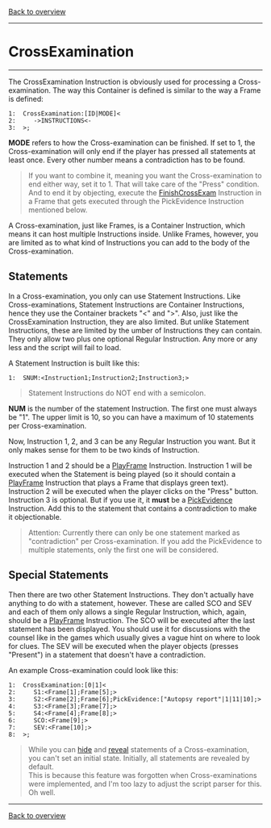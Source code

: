 [Back to overview](index.md)

---
# CrossExamination

---
The CrossExamination Instruction is obviously used for processing a Cross-examination. The way this Container is defined is similar to the way a Frame is defined:

```
1:  CrossExamination:[ID|MODE]<
2:     ->INSTRUCTIONS<-
3:  >;
```
**MODE** refers to how the Cross-examination can be finished. If set to 1, the Cross-examination will only end if the player has pressed all statements at least once.
Every other number means a contradiction has to be found.
> If you want to combine it, meaning you want the Cross-examination to end either way, set it to 1. That will take care of the "Press" condition. And to end it by objecting, execute the [FinishCrossExam](FinishCrossExam.md) Instruction in a Frame that gets executed through the PickEvidence Instruction mentioned below.  

A Cross-examination, just like Frames, is a Container Instruction, which means it can host multiple Instructions inside. Unlike Frames, however, you are limited as to what kind of Instructions you can add to the body of the Cross-examination.

## Statements

In a Cross-examination, you only can use Statement Instructions. Like Cross-examinations, Statement Instructions are Container Instructions, hence they use the Container brackets "<" and ">". Also, just like the CrossExamination Instruction, they are also limited. But unlike Statement Instructions, these are limited by the umber of Instructions they can contain. They only allow two plus one optional Regular Instruction. Any more or any less and the script will fail to load. 

A Statement Instruction is built like this:

```
1:  SNUM:<Instruction1;Instruction2;Instruction3;>
```

> Statement Instructions do NOT end with a semicolon.
 
**NUM** is the number of the statement Instruction. The first one must always be "1". The upper limit is 10, so you can have a maximum of 10 statements per Cross-examination.

Now, Instruction 1, 2, and 3 can be any Regular Instruction you want. But it only makes sense for them to be two kinds of Instruction.

Instruction 1 and 2 should be a [PlayFrame](PlayFrame.md) Instruction. Instruction 1 will be executed when the Statement is being played (so it should contain a [PlayFrame](PlayFrame.md) Instruction that plays a Frame that displays green text). Instruction 2 will be executed when the player clicks on the "Press" button.  
Instruction 3 is optional. But if you use it, it **must** be a [PickEvidence](PickEvidence.md) Instruction. Add this to the statement that contains a contradiction to make it objectionable.

> Attention: Currently there can only be one statement marked as "contradiction" per Cross-examination. If you add the PickEvidence to multiple statements, only the first one will be considered.

## Special Statements

Then there are two other Statement Instructions. They don't actually have anything to do with a statement, however.
These are called SCO and SEV and each of them only allows a single Regular Instruction, which, again, should be a [PlayFrame](PlayFrame.md) Instruction.
The SCO will be executed after the last statement has been displayed. You should use it for discussions with the counsel like in the games which usually gives a vague hint on where to look for clues.
The SEV will be executed when the player objects (presses "Present") in a statement that doesn't have a contradiction. 

An example Cross-examination could look like this:

```
1:  CrossExamination:[0|1]<
2:     S1:<Frame[1];Frame[5];>   
3:     S2:<Frame[2];Frame[6];PickEvidence:["Autopsy report"|1|11|10];>
4:     S3:<Frame[3];Frame[7];>
5:     S4:<Frame[4];Frame[8];>
6:     SCO:<Frame[9];>
7:     SEV:<Frame[10];>
8:  >;
``` 

>While you can [hide](HideStatement.md) and [reveal](RevealStatement.md) statements of a Cross-examination, you can't set an initial state. Initially, all statements are revealed by default.  
This is because this feature was forgotten when Cross-examinations were implemented, and I'm too lazy to adjust the script parser for this. Oh well.

---
[Back to overview](index.md)
